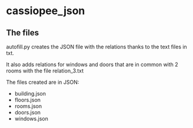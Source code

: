 # cassiopee_json

## The files

autofill.py creates the JSON file with the relations thanks to the text files in txt.

It also adds relations for windows and doors that are in common with 2 rooms with the file relation_3.txt

The files created are in JSON:

* building.json
* floors.json
* rooms.json
* doors.json
* windows.json
